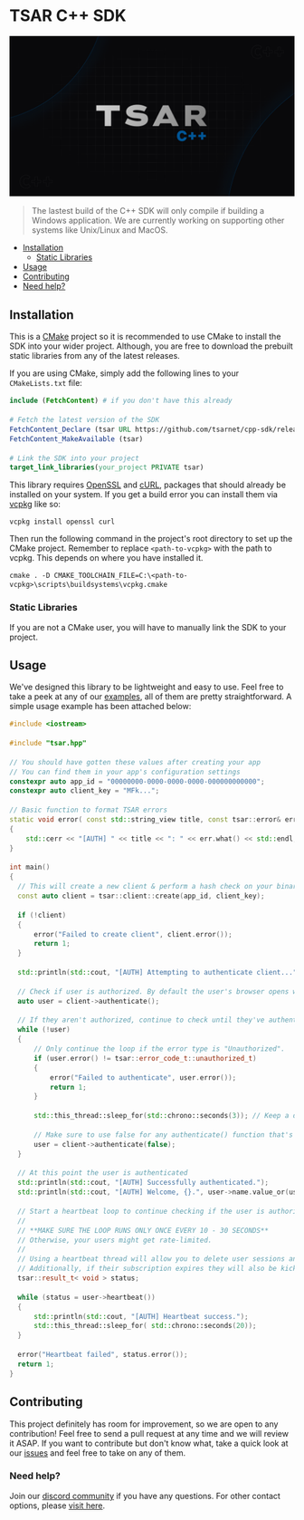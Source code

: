 # TSAR C++ SDK

![banner](/banner.png)

> The lastest build of the C++ SDK will only compile if building a Windows application. We are currently working on supporting other systems like Unix/Linux and MacOS.

* [Installation](#installation)
    * [Static Libraries](#static-libraries)
* [Usage](#usage)
* [Contributing](#contributing)
* [Need help?](#need-help)

## Installation

This is a [CMake](https://cmake.org/) project so it is recommended to use CMake to install the SDK into your wider project. Although, you are free to download the prebuilt static libraries from any of the latest releases.

If you are using CMake, simply add the following lines to your `CMakeLists.txt` file:

```cmake
include (FetchContent) # if you don't have this already

# Fetch the latest version of the SDK
FetchContent_Declare (tsar URL https://github.com/tsarnet/cpp-sdk/releases/latest/download/tsar-src.zip)
FetchContent_MakeAvailable (tsar)

# Link the SDK into your project
target_link_libraries(your_project PRIVATE tsar)
```
This library requires [OpenSSL](https://www.openssl.org/) and [cURL](https://curl.se/), packages that should already be installed on your system. If you get a build error you can install them via [vcpkg](https://vcpkg.io/) like so:
```
vcpkg install openssl curl
```
Then run the following command in the project's root directory to set up the CMake project. Remember to replace `<path-to-vcpkg>` with the path to vcpkg. This depends on where you have installed it.
```
cmake . -D CMAKE_TOOLCHAIN_FILE=C:\<path-to-vcpkg>\scripts\buildsystems\vcpkg.cmake
```

### Static Libraries

If you are not a CMake user, you will have to manually link the SDK to your project.

## Usage

We've designed this library to be lightweight and easy to use. Feel free to take a peek at any of our [examples](/examples), all of them are pretty straightforward. A simple usage example has been attached below:

```cpp
#include <iostream>

#include "tsar.hpp"

// You should have gotten these values after creating your app
// You can find them in your app's configuration settings
constexpr auto app_id = "00000000-0000-0000-0000-000000000000";
constexpr auto client_key = "MFk...";

// Basic function to format TSAR errors
static void error( const std::string_view title, const tsar::error& err ) noexcept
{
    std::cerr << "[AUTH] " << title << ": " << err.what() << std::endl;
}

int main()
{
  // This will create a new client & perform a hash check on your binary
  const auto client = tsar::client::create(app_id, client_key);

  if (!client)
  {
      error("Failed to create client", client.error());
      return 1;
  }

  std::println(std::cout, "[AUTH] Attempting to authenticate client...");

  // Check if user is authorized. By default the user's browser opens when auth fails. Passing `false` as an initial argument disables that.
  auto user = client->authenticate();

  // If they aren't authorized, continue to check until they've authenticated themselves in their browser.
  while (!user)
  {
      // Only continue the loop if the error type is "Unauthorized".
      if (user.error() != tsar::error_code_t::unauthorized_t)
      {
          error("Failed to authenticate", user.error());
          return 1;
      }

      std::this_thread::sleep_for(std::chrono::seconds(3)); // Keep a delay of at least 3 seconds to prevent rate-limiting.

      // Make sure to use false for any authenticate() function that's inside a loop, or else the browser will keep opening nonstop.
      user = client->authenticate(false);
  }

  // At this point the user is authenticated
  std::println(std::cout, "[AUTH] Successfully authenticated.");
  std::println(std::cout, "[AUTH] Welcome, {}.", user->name.value_or(user->id));

  // Start a heartbeat loop to continue checking if the user is authorized (we recommend running this in a background thread)
  //
  // **MAKE SURE THE LOOP RUNS ONLY ONCE EVERY 10 - 30 SECONDS**
  // Otherwise, your users might get rate-limited.
  //
  // Using a heartbeat thread will allow you to delete user sessions and have them be kicked off of your software live.
  // Additionally, if their subscription expires they will also be kicked during the heartbeat check.
  tsar::result_t< void > status;

  while (status = user->heartbeat())
  {
      std::println(std::cout, "[AUTH] Heartbeat success.");
      std::this_thread::sleep_for( std::chrono::seconds(20));
  }

  error("Heartbeat failed", status.error());
  return 1;
}
```

## Contributing

This project definitely has room for improvement, so we are open to any contribution! Feel free to send a pull request at any time and we will review it ASAP. If you want to contribute but don't know what, take a quick look at our [issues](https://github.com/tsarnet/cpp-sdk-v2/issues) and feel free to take on any of them.

### Need help?

Join our [discord community](https://tsar.cc/discord) if you have any questions. For other contact options, please [visit here](https://tsar.cc/about/social).
